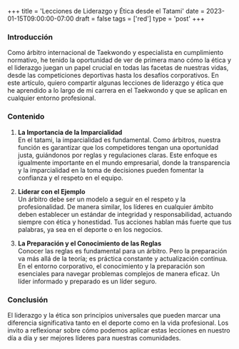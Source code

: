 +++
title = 'Lecciones de Liderazgo y Ética desde el Tatami'
date = 2023-01-15T09:00:00-07:00
draft = false
tags = ['red']
type = 'post'
+++
### **Introducción**
Como árbitro internacional de Taekwondo y especialista en cumplimiento normativo, he tenido la oportunidad de ver de primera mano cómo la ética y el liderazgo juegan un papel crucial en todas las facetas de nuestras vidas, desde las competiciones deportivas hasta los desafíos corporativos. En este artículo, quiero compartir algunas lecciones de liderazgo y ética que he aprendido a lo largo de mi carrera en el Taekwondo y que se aplican en cualquier entorno profesional.

### **Contenido**
1. **La Importancia de la Imparcialidad**  
   En el tatami, la imparcialidad es fundamental. Como árbitros, nuestra función es garantizar que los competidores tengan una oportunidad justa, guiándonos por reglas y regulaciones claras. Este enfoque es igualmente importante en el mundo empresarial, donde la transparencia y la imparcialidad en la toma de decisiones pueden fomentar la confianza y el respeto en el equipo.

2. **Liderar con el Ejemplo**  
   Un árbitro debe ser un modelo a seguir en el respeto y la profesionalidad. De manera similar, los líderes en cualquier ámbito deben establecer un estándar de integridad y responsabilidad, actuando siempre con ética y honestidad. Tus acciones hablan más fuerte que tus palabras, ya sea en el deporte o en los negocios.

3. **La Preparación y el Conocimiento de las Reglas**  
   Conocer las reglas es fundamental para un árbitro. Pero la preparación va más allá de la teoría; es práctica constante y actualización continua. En el entorno corporativo, el conocimiento y la preparación son esenciales para navegar problemas complejos de manera eficaz. Un líder informado y preparado es un líder seguro.

### **Conclusión**
El liderazgo y la ética son principios universales que pueden marcar una diferencia significativa tanto en el deporte como en la vida profesional. Los invito a reflexionar sobre cómo podemos aplicar estas lecciones en nuestro día a día y ser mejores líderes para nuestras comunidades.
